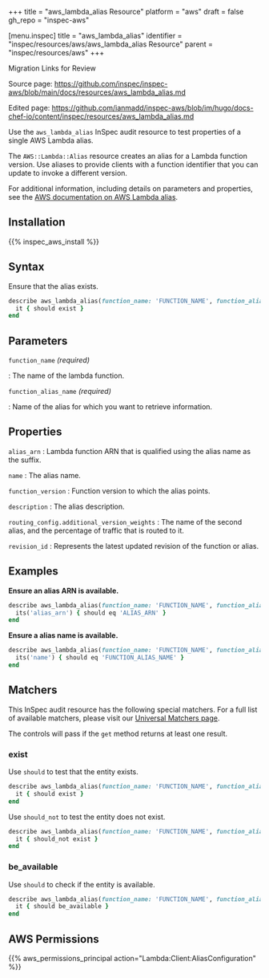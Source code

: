 +++
title = "aws_lambda_alias Resource"
platform = "aws"
draft = false
gh_repo = "inspec-aws"

[menu.inspec]
title = "aws_lambda_alias"
identifier = "inspec/resources/aws/aws_lambda_alias Resource"
parent = "inspec/resources/aws"
+++

<div class="admonition-note">
<p class="admonition-note-title">Migration Links for Review</p>
<div class="admonition-note-text">
<p>Source page: <a href="https://github.com/inspec/inspec-aws/blob/main/docs/resources/aws_lambda_alias.md">https://github.com/inspec/inspec-aws/blob/main/docs/resources/aws_lambda_alias.md</a></p>
<p>Edited page: <a href="https://github.com/ianmadd/inspec-aws/blob/im/hugo/docs-chef-io/content/inspec/resources/aws_lambda_alias.md">https://github.com/ianmadd/inspec-aws/blob/im/hugo/docs-chef-io/content/inspec/resources/aws_lambda_alias.md</a></p>
</div>
</div>


Use the `aws_lambda_alias` InSpec audit resource to test properties of a single AWS Lambda alias.

The `AWS::Lambda::Alias` resource creates an alias for a Lambda function version. Use aliases to provide clients with a function identifier that you can update to invoke a different version.

For additional information, including details on parameters and properties, see the [AWS documentation on AWS Lambda alias](https://docs.aws.amazon.com/AWSCloudFormation/latest/UserGuide/aws-resource-lambda-alias.html).

## Installation

{{% inspec_aws_install %}}

## Syntax

Ensure that the alias exists.

```ruby
describe aws_lambda_alias(function_name: 'FUNCTION_NAME', function_alias_name: 'FUNCTION_ALIAS_NAME') do
  it { should exist }
end
```

## Parameters

`function_name` _(required)_

: The name of the lambda function.

`function_alias_name` _(required)_

: Name of the alias for which you want to retrieve information.

## Properties

`alias_arn`
: Lambda function ARN that is qualified using the alias name as the suffix.

`name`
: The alias name.

`function_version`
: Function version to which the alias points.

`description`
: The alias description.

`routing_config.additional_version_weights`
: The name of the second alias, and the percentage of traffic that is routed to it.

`revision_id`
: Represents the latest updated revision of the function or alias.

## Examples

**Ensure an alias ARN is available.**

```ruby
describe aws_lambda_alias(function_name: 'FUNCTION_NAME', function_alias_name: 'FUNCTION_ALIAS_NAME') do
  its('alias_arn') { should eq 'ALIAS_ARN' }
end
```

**Ensure a alias name is available.**

```ruby
describe aws_lambda_alias(function_name: 'FUNCTION_NAME', function_alias_name: 'FUNCTION_ALIAS_NAME') do
  its('name') { should eq 'FUNCTION_ALIAS_NAME' }
end
```

## Matchers

This InSpec audit resource has the following special matchers. For a full list of available matchers, please visit our [Universal Matchers page](https://www.inspec.io/docs/reference/matchers/).

The controls will pass if the `get` method returns at least one result.

### exist

Use `should` to test that the entity exists.

```ruby
describe aws_lambda_alias(function_name: 'FUNCTION_NAME', function_alias_name: 'FUNCTION_ALIAS_NAME') do
  it { should exist }
end
```

Use `should_not` to test the entity does not exist.

```ruby
describe aws_lambda_alias(function_name: 'FUNCTION_NAME', function_alias_name: 'FUNCTION_ALIAS_NAME') do
  it { should_not exist }
end
```

### be_available

Use `should` to check if the entity is available.

```ruby
describe aws_lambda_alias(function_name: 'FUNCTION_NAME', function_alias_name: 'FUNCTION_ALIAS_NAME') do
  it { should be_available }
end
```

## AWS Permissions

{{% aws_permissions_principal action="Lambda:Client:AliasConfiguration" %}}
